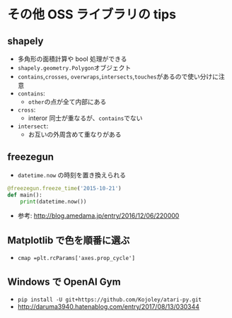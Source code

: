 # その他 OSS ライブラリの tips

## shapely

- 多角形の面積計算や bool 処理ができる
- `shapely.geometry.Polygon`オブジェクト
- `contains`,`crosses`, `overwraps`,`intersects`,`touches`があるので使い分けに注意
- `contains`:
  - `other`の点が全て内部にある
- `cross`:
  - interor 同士が重なるが、`contains`でない
- `intersect`:
  - お互いの外周含めて重なりがある

## freezegun

- `datetime.now` の時刻を置き換えられる

```python
@freezegun.freeze_time('2015-10-21')
def main():
    print(datetime.now())
```

- 参考: <http://blog.amedama.jp/entry/2016/12/06/220000>

## Matplotlib で色を順番に選ぶ

- `cmap =plt.rcParams['axes.prop_cycle']`

## Windows で OpenAI Gym

- `pip install -U git+https://github.com/Kojoley/atari-py.git`
- <http://daruma3940.hatenablog.com/entry/2017/08/13/030344>
